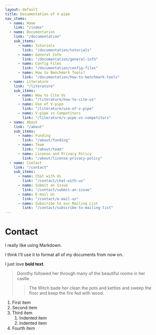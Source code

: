 ```yaml
---
layout: default
title: Documentation of V-pipe
nav_items:
  - name: Home
    link: "/index"
  - name: Documentation
    link: "/documentation"
    sub_items:
      - name: Tutorials
        link: "/documentation/tutorials"
      - name: General Info
        link: "/documentation/general-info"
      - name: Config Files
        link: "/documentation/config-files"
      - name: How to Benchmark Tools?
        link: "/documentation/how-to-benchmark-tools"
  - name: Literature
    link: "/literature"
    sub_items:
      - name: How to Cite Us
        link: "/literature/how-to-cite-us"
      - name: Use of V-pipe
        link: "/literature/use-of-v-pipe"
      - name: V-pipe vs Competitors
        link: "/literature/v-pipe-vs-competitors"
  - name: About
    link: "/about"
    sub_items:
      - name: Funding
        link: "/about/funding"
      - name: Team
        link: "/about/team"
      - name: License and Privacy Policy
        link: "/about/license-privacy-policy"
  - name: Contact
    link: "/contact"
    sub_items:
      - name: Chat with Us
        link: "/contact/chat-with-us"
      - name: Submit an Issue
        link: "/contact/submit-an-issue"
      - name: E-mail Us
        link: "/contact/e-mail-us"
      - name: Subscribe to our Mailing List
        link: "/contact/subscribe-to-mailing-list"
---
```


# Contact

I really like using Markdown.

I think I'll use it to format all of my documents from now on.

I just love **bold text**.

> Dorothy followed her through many of the beautiful rooms in her castle.
>
>> The Witch bade her clean the pots and kettles and sweep the floor and keep the fire fed with wood.

1. First item
2. Second item
3. Third item
    1. Indented item
    2. Indented item
4. Fourth item